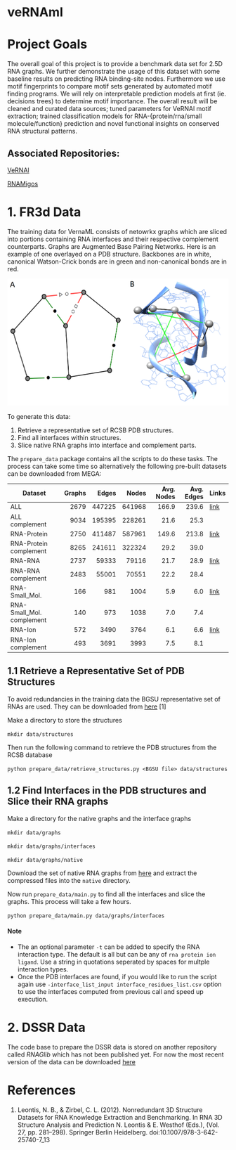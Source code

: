 # veRNAml

# Project Goals
The overall goal of this project is to provide a benchmark data set for 2.5D RNA graphs. We further demonstrate the usage of this dataset with some baseline results on predicting RNA binding-site nodes. Furthermore we use motif fingerprints to compare motif sets generated by automated motif finding programs. We will rely on interpretable prediction models at first (ie. decisions trees) to determine motif importance. The overall result will be cleaned and curated data sources; tuned parameters for VeRNAl motif extraction; trained classification models for RNA-{protein/rna/small molecule/function} prediction and novel functional insights on conserved RNA structural patterns.

## Associated Repositories:
[VeRNAl](https://github.com/cgoliver/vernal)

[RNAMigos](https://github.com/cgoliver/RNAmigos)

# 1. FR3d Data
The training data for VernaML consists of netowrkx graphs which are sliced into portions containing RNA interfaces and their respective complement counterparts. Graphs are Augmented Base Pairing Networks. Here is an example of one overlayed on a PDB structure. Backbones are in white, canonical Watson-Crick bonds are in green and non-canonical bonds are in red.


![RNA motif binding to CMC ligand](images/structures/1qvg_graphandchimera.png)

To generate this data:
1. Retrieve a representative set of RCSB PDB structures.
2. Find all interfaces within structures.
3. Slice native RNA graphs into interface and complement parts.

The `prepare_data` package contains all the scripts to do these tasks. The process can take some time so alternatively the following pre-built datasets can be downloaded from MEGA:

|	Dataset 	    |Graphs | Edges| Nodes  |Avg. Nodes | Avg. Edges|Links|
|---------------------------|-------:|------:|--------:|-------:|-----------:|-------|
|ALL                         |2679   | 447225 | 641968  |166.9|239.6|[link](https://mega.nz/file/hX4CVRib#ukoA6xaHdY14Vf9CIY7CXlFtycAmBIk16j6Oa65yJZo)|
|ALL complement              |9034   | 195395 | 228261 | 21.6 |25.3||
|RNA-Protein                 |2750   | 411487 | 587961 | 149.6|213.8|[link](https://mega.nz/file/9WpXHSab#JMtoU3RU-SZRqf4d34n3LRPHQNm2DqSwoIj5EUFtWrw)|
|RNA-Protein complement      |8265   | 241611 | 322324 | 29.2 |39.0||
|RNA-RNA                     |2737   | 59333  | 79116  | 21.7 |28.9|[link](https://mega.nz/file/xHpl3CIK#miMH5dVsqpLmJGmQSuR3qLCPhNmpXFOEVIhYKiOESuo)|
|RNA-RNA complement          |2483   | 55001  | 70551  | 22.2 |28.4||
|RNA-Small\_Mol.             |166    | 981    | 1004   | 5.9 |6.0|[link](https://mega.nz/file/lDhhTQZR#ovE1oZw1s6bolMA-AkMoljf6i4fV5Ih3yBme5RgjOGY)|
|RNA-Small\_Mol. complement  |140    | 973    | 1038   | 7.0|7.4||
|RNA-Ion                     |572    | 3490   | 3764   | 6.1  |6.6|[link](https://mega.nz/file/cGpFXC6J#NTOQ97TRmY9dzFfx3aYxk-ifJykxms1JQvfNGoSAj3A)|
|RNA-Ion complement          |493    | 3691   | 3993   | 7.5  |8.1||

## 1.1 Retrieve a Representative Set of PDB Structures
To avoid redundancies in the training data the BGSU representative set of RNAs are used.
They can be downloaded from [here](http://rna.bgsu.edu/rna3dhub/nrlist/release/3.145) [1]

Make a directory to store the structures

`mkdir data/structures`

Then run the following command to retrieve the PDB structures from the RCSB database

`python prepare_data/retrieve_structures.py <BGSU file> data/structures`

## 1.2 Find Interfaces in the PDB structures and Slice their RNA graphs
Make a directory for the native graphs and the interface graphs

`mkdir data/graphs`

`mkdir data/graphs/interfaces`

`mkdir data/graphs/native`

Download the set of native RNA graphs from [here](https://mega.nz/file/YWIHEQxQ#qRUCL8X9eV6NtViXgkZI1lOBlCfc_cWokvMgN-XB9B0) and extract the compressed files into the `native` directory.

Now run `prepare_data/main.py` to find all the interfaces and slice the graphs. This process will take a few hours.

`python prepare_data/main.py data/graphs/interfaces`

#### Note
- The an optional parameter `-t` can be added to specify the RNA interaction type. The default is all but can be any of `rna protein ion ligand`. Use a string in quotations seperated by spaces for multple interaction types.
- Once the PDB interfaces are found, if you would like to run the script again use `-interface_list_input interface_residues_list.csv` option to use the interfaces computed from previous call and speed up execution.

# 2. DSSR Data
The code base to prepare the DSSR data is stored on another repository called *RNAGlib* which has not been published yet. For now the most recent version of the data can be downloaded [here]()



# References
1. Leontis, N. B., & Zirbel, C. L. (2012). Nonredundant 3D Structure Datasets for RNA Knowledge Extraction and Benchmarking. In RNA 3D Structure Analysis and Prediction N. Leontis & E. Westhof (Eds.), (Vol. 27, pp. 281–298). Springer Berlin Heidelberg. doi:10.1007/978-3-642-25740-7\_13


